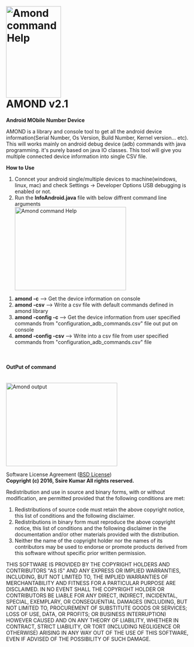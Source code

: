 # <img src="https://cloud.githubusercontent.com/assets/10174519/23180210/a3798cc0-f896-11e6-8ec3-8a57cdbbb208.png" alt="Amond command Help" width="150px" height="250px"></br> AMOND v2.1 
<b>Android MObile Number Device</b>

AMOND is a library and console tool to get all the android device information(Serial Number, Os Version, Build Number, Kernel version... etc). This will works mainly on android debug device (adb) commands with java programming. it's purely based on java IO classes. This tool will give you multiple connected device information into single CSV file.

<b>How to Use</b></br>

 <ol type="1">
  <li>Conncet your android single/multiple devices to machine(windows, linux, mac) and check Settings -> Developer Options     USB debugging is enabled or not.</li>
  <li>Run the <b>InfoAndroid.java</b> file with below diffrent command line arguments</li>
  <img src="https://cloud.githubusercontent.com/assets/10174519/15447501/ee12551e-1f61-11e6-8f31-1b2a80b4648e.png" alt="Amond command Help" style="width:304px;height:228px;">
 </ol>
  <ol type="1">
    <li><b>amond -c</b> --> Get the device information on console </li>
    <li><b>amond -csv</b> --> Write a csv file with default commands defined in amond library </li>
    <li><b>amond -config -c </b> --> Get the device information from user specified commands from "configuration_adb_commands.csv" file out put on console </li>
    <li><b>amond -config -csv </b> --> Write into a csv file from user specified commands from "configuration_adb_commands.csv" file </li>
  </ol>
  </br>
 
 <h4>OutPut of command</h4></br>
<img src="https://cloud.githubusercontent.com/assets/10174519/15447548/7be7808e-1f63-11e6-8179-ef4c3dd7d86c.png" alt="Amond output" style="width:304px;height:228px;">
 
 
 
Software License Agreement (<a href="https://opensource.org/licenses/BSD-2-Clause">BSD License</a>)</br>
<b>Copyright (c) 2016, Ssire Kumar All rights reserved.</b>

Redistribution and use in source and binary forms, with or without modification, are permitted provided that the following conditions are met:

1. Redistributions of source code must retain the above copyright notice, this list of conditions and the following disclaimer.
2. Redistributions in binary form must reproduce the above copyright notice, this list of conditions and the following disclaimer in the documentation and/or other materials provided with the distribution.
3. Neither the name of the copyright holder nor the names of its contributors may be used to endorse or promote products derived from this software without specific prior written permission.

THIS SOFTWARE IS PROVIDED BY THE COPYRIGHT HOLDERS AND CONTRIBUTORS "AS IS" AND ANY EXPRESS OR IMPLIED WARRANTIES, INCLUDING, BUT NOT LIMITED TO, THE IMPLIED WARRANTIES OF MERCHANTABILITY AND FITNESS FOR A PARTICULAR PURPOSE ARE DISCLAIMED. IN NO EVENT SHALL THE COPYRIGHT HOLDER OR CONTRIBUTORS BE LIABLE FOR ANY DIRECT, INDIRECT, INCIDENTAL, SPECIAL, EXEMPLARY, OR CONSEQUENTIAL DAMAGES (INCLUDING, BUT NOT LIMITED TO, PROCUREMENT OF SUBSTITUTE GOODS OR SERVICES; LOSS OF USE, DATA, OR PROFITS; OR BUSINESS INTERRUPTION) HOWEVER CAUSED AND ON ANY THEORY OF LIABILITY, WHETHER IN CONTRACT, STRICT LIABILITY, OR TORT (INCLUDING NEGLIGENCE OR OTHERWISE) ARISING IN ANY WAY OUT OF THE USE OF THIS SOFTWARE, EVEN IF ADVISED OF THE POSSIBILITY OF SUCH DAMAGE.
   






